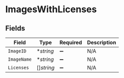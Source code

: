 # ImagesWithLicenses


## Fields

| Field              | Type               | Required           | Description        |
| ------------------ | ------------------ | ------------------ | ------------------ |
| `ImageID`          | **string*          | :heavy_minus_sign: | N/A                |
| `ImageName`        | **string*          | :heavy_minus_sign: | N/A                |
| `Licenses`         | []*string*         | :heavy_minus_sign: | N/A                |